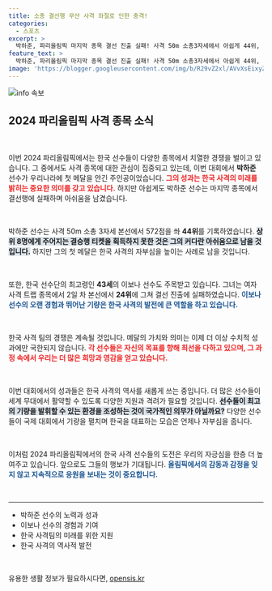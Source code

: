 ```yaml
---
title: 소총 결선행 무산 사격 좌절로 인한 충격!
categories:
  - 스포츠
excerpt: >
  박하준, 파리올림픽 마지막 종목 결선 진출 실패! 사격 50m 소총3자세에서 아쉽게 44위, 은메달의 기쁨 뒤에 숨겨진 고뇌는? 한국 선수단 최고령 이보나도 결선 진출 실패, 아쉬움이 가득한 하루. 클릭해 더 자세한 이야기를 만나보세요!
feature_text: >
  박하준, 파리올림픽 마지막 종목 결선 진출 실패! 사격 50m 소총3자세에서 아쉽게 44위, 은메달의 기쁨 뒤에 숨겨진 고뇌는? 한국 선수단 최고령 이보나도 결선 진출 실패, 아쉬움이 가득한 하루. 클릭해 더 자세한 이야기를 만나보세요!
image: 'https://blogger.googleusercontent.com/img/b/R29vZ2xl/AVvXsEixyZcFfHzMRdzZMjFBmAUKJYCLCGyLL1o632UiGVXcaFdKo_bkvkuCioo0uUKlGfBVcT3P84aROyZIXSBEx3Aw5nCQ3pTgDom1WDC4m8eifvWiAmWEEVb4x6G_l8C0QH225ldMjyaFvpxGEBGNO37VmDTDMHGhJPq73UglMfDca1-0aw/s1600/blogspot.png'
---
```


<p><img src="https://blogger.googleusercontent.com/img/b/R29vZ2xl/AVvXsEixyZcFfHzMRdzZMjFBmAUKJYCLCGyLL1o632UiGVXcaFdKo_bkvkuCioo0uUKlGfBVcT3P84aROyZIXSBEx3Aw5nCQ3pTgDom1WDC4m8eifvWiAmWEEVb4x6G_l8C0QH225ldMjyaFvpxGEBGNO37VmDTDMHGhJPq73UglMfDca1-0aw/s1600/blogspot.png" alt="info 속보" /></p>

<h2 data-ke-size="size26">2024 파리올림픽 사격 종목 소식</h2>

<p data-ke-size="size16">&nbsp;</p>

<p>이번 2024 파리올림픽에서는 한국 선수들이 다양한 종목에서 치열한 경쟁을 벌이고 있습니다. 그 중에서도 사격 종목에 대한 관심이 집중되고 있는데, 이번 대회에서 <strong>박하준</strong> 선수가 우리나라에 첫 메달을 안긴 주인공이었습니다. <b><span style="color: #ee2323;">그의 성과는 한국 사격의 미래를 밝히는 중요한 의미를 갖고 있습니다.</span></b> 하지만 아쉽게도 박하준 선수는 마지막 종목에서 결선행에 실패하며 아쉬움을 남겼습니다. </p>

<p data-ke-size="size16">&nbsp;</p>

<p>박하준 선수는 사격 50m 소총 3자세 본선에서 572점을 쏴 <strong>44위</strong>를 기록하였습니다. <b><span style="background-color: #21538527;">상위 8명에게 주어지는 결승행 티켓을 획득하지 못한 것은 그의 커다란 아쉬움으로 남을 것입니다.</span></b> 하지만 그의 첫 메달은 한국 사격의 자부심을 높이는 사례로 남을 것입니다. </p>

<p data-ke-size="size16">&nbsp;</p>

<p>또한, 한국 선수단의 최고령인 <strong>43세</strong>의 이보나 선수도 주목받고 있습니다. 그녀는 여자 사격 트랩 종목에서 2일 차 본선에서 <strong>24위</strong>에 그쳐 결선 진출에 실패하였습니다. <b><span style="color: #1a5490;">이보나 선수의 오랜 경험과 뛰어난 기량은 한국 사격의 발전에 큰 역할을 하고 있습니다.</span></b></p>

<p data-ke-size="size16">&nbsp;</p>

<p>한국 사격 팀의 경쟁은 계속될 것입니다. 메달의 가치와 의미는 이제 더 이상 수치적 성과에만 국한되지 않습니다. <b><span style="color: #ee2323;">각 선수들은 자신의 목표를 향해 최선을 다하고 있으며, 그 과정 속에서 우리는 더 많은 희망과 영감을 얻고 있습니다.</span></b> </p>

<p data-ke-size="size16">&nbsp;</p>

<p>이번 대회에서의 성과들은 한국 사격의 역사를 새롭게 쓰는 중입니다. 더 많은 선수들이 세계 무대에서 활약할 수 있도록 다양한 지원과 격려가 필요할 것입니다. <b><span style="background-color: #21538527;">선수들이 최고의 기량을 발휘할 수 있는 환경을 조성하는 것이 국가적인 의무가 아닐까요?</span></b> 다양한 선수들이 국제 대회에서 기량을 펼치며 한국을 대표하는 모습은 언제나 자부심을 줍니다.</p>

<p data-ke-size="size16">&nbsp;</p>

<p>이처럼 2024 파리올림픽에서의 한국 사격 선수들의 도전은 우리의 자긍심을 한층 더 높여주고 있습니다. 앞으로도 그들의 행보가 기대됩니다. <b><span style="color: #1a5490;">올림픽에서의 감동과 감정을 잊지 않고 지속적으로 응원을 보내는 것이 중요합니다.</span></b></p>

<p data-ke-size="size16">&nbsp;</p>

<hr>

<ul>
<li>박하준 선수의 노력과 성과</li>
<li>이보나 선수의 경험과 기여</li>
<li>한국 사격팀의 미래를 위한 지원</li>
<li>한국 사격의 역사적 발전</li>
</ul>

<p data-ke-size="size16">&nbsp;</p>
유용한 생활 정보가 필요하시다면, <a href="https://opensis.kr" rel="dofollow">opensis.kr</a>


